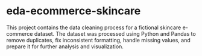 # eda-ecommerce-skincare
This project contains the data cleaning process for a fictional skincare e-commerce dataset. The dataset was processed using Python and Pandas to remove duplicates, fix inconsistent formatting, handle missing values, and prepare it for further analysis and visualization.
